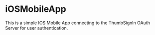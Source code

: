 # iOSMobileApp

This is a simple IOS Mobile App connecting to the ThumbSignIn OAuth Server for user authentication.
